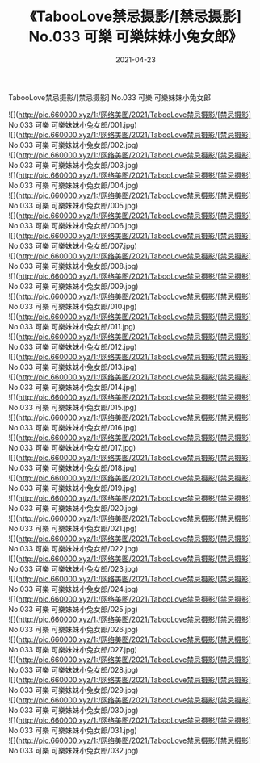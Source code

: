 ﻿---
layout: post
title:  《TabooLove禁忌摄影/[禁忌摄影] No.033 可樂 可樂妹妹小兔女郎》
date:   2021-04-23
img: http://pic.660000.xyz/1:/网络美图/2021/TabooLove禁忌摄影/[禁忌摄影] No.033 可樂 可樂妹妹小兔女郎/000.jpg
categories: [美女, 清纯, 唯美]
---

TabooLove禁忌摄影/[禁忌摄影] No.033 可樂 可樂妹妹小兔女郎

 ![](http://pic.660000.xyz/1:/网络美图/2021/TabooLove禁忌摄影/[禁忌摄影] No.033 可樂 可樂妹妹小兔女郎/001.jpg) <br>![](http://pic.660000.xyz/1:/网络美图/2021/TabooLove禁忌摄影/[禁忌摄影] No.033 可樂 可樂妹妹小兔女郎/002.jpg) <br>![](http://pic.660000.xyz/1:/网络美图/2021/TabooLove禁忌摄影/[禁忌摄影] No.033 可樂 可樂妹妹小兔女郎/003.jpg) <br>![](http://pic.660000.xyz/1:/网络美图/2021/TabooLove禁忌摄影/[禁忌摄影] No.033 可樂 可樂妹妹小兔女郎/004.jpg) <br>![](http://pic.660000.xyz/1:/网络美图/2021/TabooLove禁忌摄影/[禁忌摄影] No.033 可樂 可樂妹妹小兔女郎/005.jpg) <br>![](http://pic.660000.xyz/1:/网络美图/2021/TabooLove禁忌摄影/[禁忌摄影] No.033 可樂 可樂妹妹小兔女郎/006.jpg) <br>![](http://pic.660000.xyz/1:/网络美图/2021/TabooLove禁忌摄影/[禁忌摄影] No.033 可樂 可樂妹妹小兔女郎/007.jpg) <br>![](http://pic.660000.xyz/1:/网络美图/2021/TabooLove禁忌摄影/[禁忌摄影] No.033 可樂 可樂妹妹小兔女郎/008.jpg) <br>![](http://pic.660000.xyz/1:/网络美图/2021/TabooLove禁忌摄影/[禁忌摄影] No.033 可樂 可樂妹妹小兔女郎/009.jpg) <br>![](http://pic.660000.xyz/1:/网络美图/2021/TabooLove禁忌摄影/[禁忌摄影] No.033 可樂 可樂妹妹小兔女郎/010.jpg) <br>![](http://pic.660000.xyz/1:/网络美图/2021/TabooLove禁忌摄影/[禁忌摄影] No.033 可樂 可樂妹妹小兔女郎/011.jpg) <br>![](http://pic.660000.xyz/1:/网络美图/2021/TabooLove禁忌摄影/[禁忌摄影] No.033 可樂 可樂妹妹小兔女郎/012.jpg) <br>![](http://pic.660000.xyz/1:/网络美图/2021/TabooLove禁忌摄影/[禁忌摄影] No.033 可樂 可樂妹妹小兔女郎/013.jpg) <br>![](http://pic.660000.xyz/1:/网络美图/2021/TabooLove禁忌摄影/[禁忌摄影] No.033 可樂 可樂妹妹小兔女郎/014.jpg) <br>![](http://pic.660000.xyz/1:/网络美图/2021/TabooLove禁忌摄影/[禁忌摄影] No.033 可樂 可樂妹妹小兔女郎/015.jpg) <br>![](http://pic.660000.xyz/1:/网络美图/2021/TabooLove禁忌摄影/[禁忌摄影] No.033 可樂 可樂妹妹小兔女郎/016.jpg) <br>![](http://pic.660000.xyz/1:/网络美图/2021/TabooLove禁忌摄影/[禁忌摄影] No.033 可樂 可樂妹妹小兔女郎/017.jpg) <br>![](http://pic.660000.xyz/1:/网络美图/2021/TabooLove禁忌摄影/[禁忌摄影] No.033 可樂 可樂妹妹小兔女郎/018.jpg) <br>![](http://pic.660000.xyz/1:/网络美图/2021/TabooLove禁忌摄影/[禁忌摄影] No.033 可樂 可樂妹妹小兔女郎/019.jpg) <br>![](http://pic.660000.xyz/1:/网络美图/2021/TabooLove禁忌摄影/[禁忌摄影] No.033 可樂 可樂妹妹小兔女郎/020.jpg) <br>![](http://pic.660000.xyz/1:/网络美图/2021/TabooLove禁忌摄影/[禁忌摄影] No.033 可樂 可樂妹妹小兔女郎/021.jpg) <br>![](http://pic.660000.xyz/1:/网络美图/2021/TabooLove禁忌摄影/[禁忌摄影] No.033 可樂 可樂妹妹小兔女郎/022.jpg) <br>![](http://pic.660000.xyz/1:/网络美图/2021/TabooLove禁忌摄影/[禁忌摄影] No.033 可樂 可樂妹妹小兔女郎/023.jpg) <br>![](http://pic.660000.xyz/1:/网络美图/2021/TabooLove禁忌摄影/[禁忌摄影] No.033 可樂 可樂妹妹小兔女郎/024.jpg) <br>![](http://pic.660000.xyz/1:/网络美图/2021/TabooLove禁忌摄影/[禁忌摄影] No.033 可樂 可樂妹妹小兔女郎/025.jpg) <br>![](http://pic.660000.xyz/1:/网络美图/2021/TabooLove禁忌摄影/[禁忌摄影] No.033 可樂 可樂妹妹小兔女郎/026.jpg) <br>![](http://pic.660000.xyz/1:/网络美图/2021/TabooLove禁忌摄影/[禁忌摄影] No.033 可樂 可樂妹妹小兔女郎/027.jpg) <br>![](http://pic.660000.xyz/1:/网络美图/2021/TabooLove禁忌摄影/[禁忌摄影] No.033 可樂 可樂妹妹小兔女郎/028.jpg) <br>![](http://pic.660000.xyz/1:/网络美图/2021/TabooLove禁忌摄影/[禁忌摄影] No.033 可樂 可樂妹妹小兔女郎/029.jpg) <br>![](http://pic.660000.xyz/1:/网络美图/2021/TabooLove禁忌摄影/[禁忌摄影] No.033 可樂 可樂妹妹小兔女郎/030.jpg) <br>![](http://pic.660000.xyz/1:/网络美图/2021/TabooLove禁忌摄影/[禁忌摄影] No.033 可樂 可樂妹妹小兔女郎/031.jpg) <br>![](http://pic.660000.xyz/1:/网络美图/2021/TabooLove禁忌摄影/[禁忌摄影] No.033 可樂 可樂妹妹小兔女郎/032.jpg) <br>
